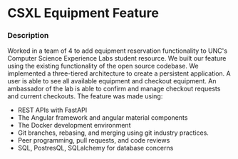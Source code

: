 # CSXL Equipment Feature

### Description
<p>Worked in a team of 4 to add equipment reservation functionality to UNC's Computer Science Experience Labs student resource. We built our feature using the existing functionality of the open source codebase. We implemented a three-tiered architecture to create a persistent application. A user is able to see all available equipment and checkout equipment. An ambassador of the lab is able to confirm and manage checkout requests and current checkouts. The feature was made using:</p>
<ul>
  <li>REST APIs with FastAPI</li>
  <li>The Angular framework and angular material components</li>
  <li>The Docker development environment</li>
  <li>Git branches, rebasing, and merging using git industry practices.</li>
  <li>Peer programming, pull requests, and code reviews</li>
  <li>SQL, PostresQL, SQLalchemy for database concerns</li>
</ul>
